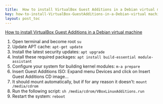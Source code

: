```yaml
---
title:  How to install VirtualBox Guest Additions in a Debian virtual machine
key: how-to-install-VirtualBox-GuestAdditions-in-a-Debian-virtual machine
layout: post_toc
---
```


[How to install VirtualBox Guest Additions in a Debian virtual machine](https://unix.stackexchange.com/questions/286934/how-to-install-virtualbox-guest-additions-in-a-debian-virtual-machine)

1. Open terminal and become root ```su```
2. Update APT cache: ```apt-get update```
3. Install the latest security updates: ```apt upgrade```
4. Install these required packages: ```apt install build-essential module-assistant```
5. Configure your system for building kernel modules: ```m-a prepare```
6. Insert Guest Additions ISO: Expand menu Devices and click on Insert Guest Additions CD image...
7. It should mount automatically, but if for any reason it doesn't: ```mount /media/cdrom```
8. Run the following script: ```sh /media/cdrom/VBoxLinuxAdditions.run```
9. Restart the system: ```reboot```
